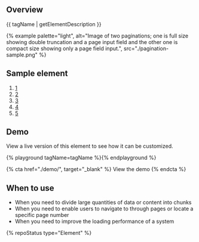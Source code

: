 ## Overview

{{ tagName | getElementDescription }}

{% example palette="light",
           alt="Image of two paginations; one is full size showing double truncation and a page input field and the other one is compact size showing only a page field input.",
           src="./pagination-sample.png" %}



## Sample element

<rh-pagination>
  <ol>
    <li><a href="#1">1</a></li>
    <li><a href="#2">2</a></li>
    <li><a href="#3">3</a></li>
    <li><a href="#4">4</a></li>
    <li><a href="#5">5</a></li>
  </ol>
</rh-pagination>



## Demo

View a live version of this element to see how it can be customized.

{% playground tagName=tagName %}{% endplayground %}

{% cta href="./demo/", target="_blank" %}
View the demo
{% endcta %}



## When to use

- When you need to divide large quantities of data or content into chunks
- When you need to enable users to navigate to through pages or locate a specific page number
- When you need to improve the loading performance of a system



{% repoStatus type="Element" %}

